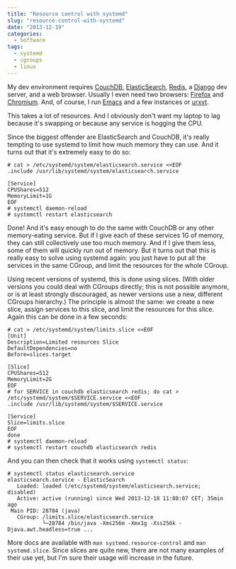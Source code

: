 ```yaml
---
title: "Resource control with systemd"
slug: "resource-control-with-systemd"
date: "2013-12-19"
categories:
  - Software
tags:
  - systemd
  - cgroups
  - linux
---
```


My dev environment requires [CouchDB][], [ElasticSearch][], [Redis][], a [Django][] dev server, and a web browser.
Usually I even need two browsers: [Firefox][] and [Chromium][]. And, of course, I run [Emacs][] and a few instances or
[urxvt][].

This takes a lot of resources. And I obviously don't want my laptop to lag because it's swapping or because any service
is hogging the CPU.

Since the biggest offender are ElasticSearch and CouchDB, it's really tempting to use systemd to limit how much memory
they can use. And it turns out that it's extremely easy to do so:

~~~console
# cat > /etc/systemd/system/elasticsearch.service <<EOF
.include /usr/lib/systemd/system/elasticsearch.service

[Service]
CPUShares=512
MemoryLimit=1G
EOF
# systemctl daemon-reload
# systemctl restart elasticsearch
~~~

Done! And it's easy enough to do the same with CouchDB or any other memory-eating service. But if I give each of these
services 1G of memory, they can still collectively use too much memory. And if I give them less, some of them will
quickly run out of memory. But it turns out that this is really easy to solve using systemd again: you just have to put
all the services in the same CGroup, and limit the resources for the whole CGroup.

Using recent versions of systemd, this is done using slices. (With older versions you could deal with CGroups directly;
this is not possible anymore, or is at least strongly discouraged, as newer versions use a new, different CGroups
hierarchy.) The principle is almost the same: we create a new slice, assign services to this slice, and limit the
resources for this slice. Again this can be done in a few seconds:

~~~console
# cat > /etc/systemd/system/limits.slice <<EOF
[Unit]
Description=Limited resources Slice
DefaultDependencies=no
Before=slices.target

[Slice]
CPUShares=512
MemoryLimit=2G
EOF
# for SERVICE in couchdb elasticsearch redis; do cat > /etc/systemd/system/$SERVICE.service <<EOF
.include /usr/lib/systemd/system/$SERVICE.service

[Service]
Slice=limits.slice
EOF
done
# systemctl daemon-reload
# systemctl restart couchdb elasticsearch redis
~~~

And you can then check that it works using `systemctl status`:

~~~console
# systemctl status elasticsearch.service
elasticsearch.service - ElasticSearch
   Loaded: loaded (/etc/systemd/system/elasticsearch.service; disabled)
   Active: active (running) since Wed 2013-12-18 11:08:07 CET; 35min ago
 Main PID: 28784 (java)
   CGroup: /limits.slice/elasticsearch.service
           └─28784 /bin/java -Xms256m -Xmx1g -Xss256k -Djava.awt.headless=true ...
~~~

More docs are available with `man systemd.resource-control` and `man systemd.slice`. Since slices are quite new, there
are not many examples of their use yet, but I'm sure their usage will increase in the future.

[Chromium]: http://www.chromium.org/
[CouchDB]: http://couchdb.apache.org/
[Django]: http://www.djangoproject.com/
[ElasticSearch]: http://elasticsearch.org/
[Emacs]: https://www.gnu.org/software/emacs
[Firefox]: http://mozilla.org/firefox
[Redis]: http://redis.io/
[urxvt]: http://software.schmorp.de/pkg/rxvt-unicode
